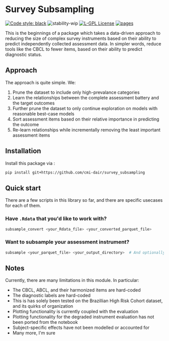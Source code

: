 
# Survey Subsampling

[![Code style: black](https://img.shields.io/badge/code%20style-black-000000.svg)](https://github.com/psf/black)
![stability-wip](https://img.shields.io/badge/stability-work_in_progress-lightgrey.svg)
[![L-GPL License](https://img.shields.io/badge/license-L--GPL-blue.svg)](https://github.com/childmindresearch/survey_subsampling/blob/main/LICENSE)
[![pages](https://img.shields.io/badge/api-docs-blue)](https://childmindresearch.github.io/survey_subsampling)

This is the beginnings of a package which takes a data-driven approach to reducing the size of complex survey instruments based on their ability to predict independently collected assessment data. In simpler words, reduce tools like the CBCL to fewer items, based on their ability to predict diagnostic status.

## Approach

The approach is quite simple. We:

1. Prune the dataset to include only high-prevalance categories
1. Learn the relationships between the complete assessment battery and the target outcomes
1. Further prune the dataset to only continue exploration on models with reasonable best-case models
1. Sort assessment items based on their relative importance in predicting the outcome
1. Re-learn relationships while incrementally removing the least important assessment items

## Installation

Install this package via :

```bash
pip install git+https://github.com/cmi-dair/survey_subsampling
```

## Quick start

There are a few scripts in this library so far, and there are specific usecases for each of them.

### Have `.Rdata` that you'd like to work with?

```bash
subsample_convert <your_Rdata_file> <your_converted_parquet_file>
```

### Want to subsample your assessment instrument?

```bash
subsample <your_parquet_file> <your_output_directory>  # And optionally, a bunch of other arguments
```


## Notes

Currently, there are many limitations in this module. In particular:
- The CBCL, ABCL, and their harmonized items are hard-coded
- The diagnostic labels are hard-coded
- This is has solely been tested on the Brazillian High Risk Cohort dataset, and its quirks of organization
- Plotting functionality is currently coupled with the evaluation
- Plotting functionality for the degraded instrument evaluation has not been ported from the notebook
- Subject-specific effects have not been modelled or accounted for
- Many more, I'm sure
